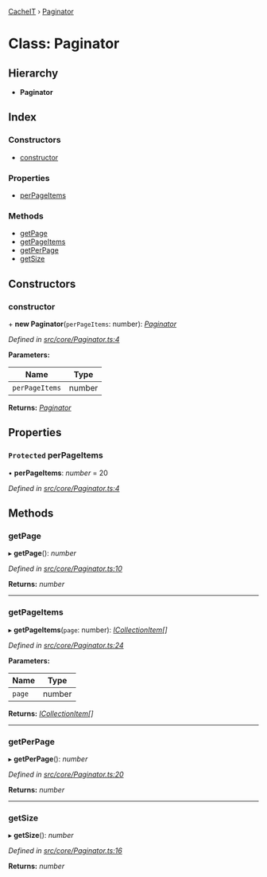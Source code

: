 [CacheIT](../README.md) › [Paginator](paginator.md)

# Class: Paginator

## Hierarchy

* **Paginator**

## Index

### Constructors

* [constructor](paginator.md#constructor)

### Properties

* [perPageItems](paginator.md#protected-perpageitems)

### Methods

* [getPage](paginator.md#getpage)
* [getPageItems](paginator.md#getpageitems)
* [getPerPage](paginator.md#getperpage)
* [getSize](paginator.md#getsize)

## Constructors

###  constructor

\+ **new Paginator**(`perPageItems`: number): *[Paginator](paginator.md)*

*Defined in [src/core/Paginator.ts:4](https://github.com/pavanser/cacheit/blob/9ccfb81/src/core/Paginator.ts#L4)*

**Parameters:**

Name | Type |
------ | ------ |
`perPageItems` | number |

**Returns:** *[Paginator](paginator.md)*

## Properties

### `Protected` perPageItems

• **perPageItems**: *number* = 20

*Defined in [src/core/Paginator.ts:4](https://github.com/pavanser/cacheit/blob/9ccfb81/src/core/Paginator.ts#L4)*

## Methods

###  getPage

▸ **getPage**(): *number*

*Defined in [src/core/Paginator.ts:10](https://github.com/pavanser/cacheit/blob/9ccfb81/src/core/Paginator.ts#L10)*

**Returns:** *number*

___

###  getPageItems

▸ **getPageItems**(`page`: number): *[ICollectionItem](../interfaces/icollectionitem.md)[]*

*Defined in [src/core/Paginator.ts:24](https://github.com/pavanser/cacheit/blob/9ccfb81/src/core/Paginator.ts#L24)*

**Parameters:**

Name | Type |
------ | ------ |
`page` | number |

**Returns:** *[ICollectionItem](../interfaces/icollectionitem.md)[]*

___

###  getPerPage

▸ **getPerPage**(): *number*

*Defined in [src/core/Paginator.ts:20](https://github.com/pavanser/cacheit/blob/9ccfb81/src/core/Paginator.ts#L20)*

**Returns:** *number*

___

###  getSize

▸ **getSize**(): *number*

*Defined in [src/core/Paginator.ts:16](https://github.com/pavanser/cacheit/blob/9ccfb81/src/core/Paginator.ts#L16)*

**Returns:** *number*
